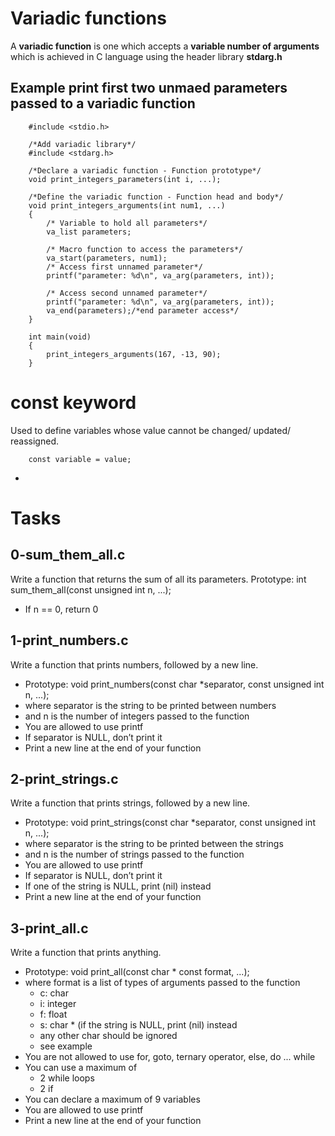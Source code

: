 # Variadic functions
A **variadic function** is one which accepts a **variable number of arguments** which is achieved in C language using the header library **stdarg.h**

## Example print first two unmaed parameters passed to a variadic function
```
	#include <stdio.h>

	/*Add variadic library*/
	#include <stdarg.h>

	/*Declare a variadic function - Function prototype*/
	void print_integers_parameters(int i, ...);

	/*Define the variadic function - Function head and body*/
	void print_integers_arguments(int num1, ...)
	{
		/* Variable to hold all parameters*/
		va_list parameters;

		/* Macro function to access the parameters*/
		va_start(parameters, num1);
		/* Access first unnamed parameter*/
		printf("parameter: %d\n", va_arg(parameters, int));

		/* Access second unnamed parameter*/
		printf("parameter: %d\n", va_arg(parameters, int));
		va_end(parameters);/*end parameter access*/
	}

	int main(void)
	{
		print_integers_arguments(167, -13, 90);
	}
```

# const keyword
Used to define variables whose value cannot be changed/ updated/ reassigned.

```
	const variable = value;
```
 - 
# Tasks
## 0-sum_them_all.c
Write a function that returns the sum of all its parameters.
Prototype: int sum_them_all(const unsigned int n, ...);
 - If n == 0, return 0

## 1-print_numbers.c
Write a function that prints numbers, followed by a new line.
 - Prototype: void print_numbers(const char *separator, const unsigned int n, ...);
 - where separator is the string to be printed between numbers
 - and n is the number of integers passed to the function
 - You are allowed to use printf
 - If separator is NULL, don’t print it
 - Print a new line at the end of your function

 ## 2-print_strings.c
 Write a function that prints strings, followed by a new line.
 - Prototype: void print_strings(const char *separator, const unsigned int n, ...);
 - where separator is the string to be printed between the strings
 - and n is the number of strings passed to the function
 - You are allowed to use printf
 - If separator is NULL, don’t print it
 - If one of the string is NULL, print (nil) instead
 - Print a new line at the end of your function


## 3-print_all.c
Write a function that prints anything.
 - Prototype: void print_all(const char * const format, ...);
 - where format is a list of types of arguments passed to the function
	- c: char
	- i: integer
	- f: float
	- s: char * (if the string is NULL, print (nil) instead
	- any other char should be ignored
	- see example
 - You are not allowed to use for, goto, ternary operator, else, do ... while
 - You can use a maximum of
	- 2 while loops
	- 2 if
 - You can declare a maximum of 9 variables
 - You are allowed to use printf
 - Print a new line at the end of your function


